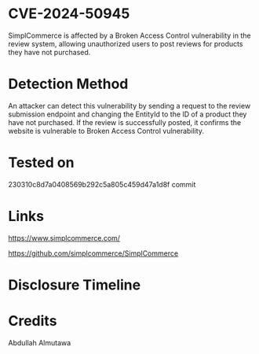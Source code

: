 # CVE-2024-50945
SimplCommerce is affected by a Broken Access Control vulnerability in the review system, allowing unauthorized users to post reviews for products they have not purchased.

# Detection Method
An attacker can detect this vulnerability by sending a request to the review submission endpoint and changing the EntityId to the ID of a product they have not purchased. If the review is successfully posted, it confirms the website is vulnerable to Broken Access Control vulnerability.

# Tested on
230310c8d7a0408569b292c5a805c459d47a1d8f commit

# Links
https://www.simplcommerce.com/

https://github.com/simplcommerce/SimplCommerce

# Disclosure Timeline

# Credits
Abdullah Almutawa
